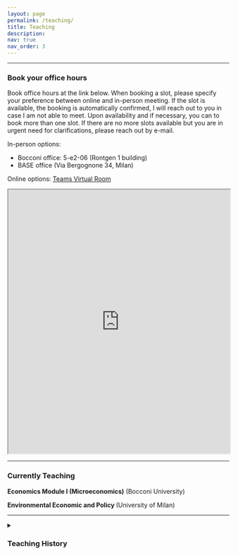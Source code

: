 ```yaml
---
layout: page
permalink: /teaching/
title: Teaching
description:
nav: true
nav_order: 3
---
```



---
### Book your office hours

Book office hours at the link below. When booking a slot, please specify your preference between online and in-person meeting. If the slot is available, the booking is automatically confirmed, I will reach out to you in case I am not able to meet. Upon availability and if necessary, you can to book more than one slot.
If there are no more slots available but you are in urgent need for clarifications, please reach out by e-mail.

In-person options:
- Bocconi office: 5-e2-06 (Rontgen 1 building)
- BASE office (Via Bergognone 34, Milan)

Online options: [Teams Virtual Room](https://teams.microsoft.com/l/meetup-join/19%3ameeting_OTY4NjZhMmMtNWVmOC00ZmE4LWExNzEtYmI2MjVmNWQ1ZmVk%40thread.v2/0?context=%7b%22Tid%22%3a%226bf3b57a-9fb4-47c2-9ada-51156518f52f%22%2c%22Oid%22%3a%22ee5dd981-717e-454e-8f18-99856c435a11%22%7d)

<!-- Google tag (gtag.js) -->
<script async src="https://www.googletagmanager.com/gtag/js?id=G-V4SJYKK7D6"></script>
<script>
  window.dataLayer = window.dataLayer || [];
  function gtag(){dataLayer.push(arguments);}
  gtag('js', new Date());

  gtag('config', 'G-V4SJYKK7D6');
</script>

<!-- div class="caption" style="font-size:32px;">
     <strong>Office Hours</strong>
</div>






<!-- Google Calendar Appointment Scheduling begin -->
<iframe src="https://calendar.google.com/calendar/appointments/schedules/AcZssZ2DdnOojU8vhqxk_Wg0h7x1CdJv3iidXQqHzLcDp7rz7JsKXqZFl2DXdGZ_34nPmqP4jHX3Tich?gv=true" style="border: 1" width="100%" height="600" frameborder="1"></iframe>
<!-- end Google Calendar Appointment Scheduling -->


---
### Currently Teaching
<strong>Economics Module I (Microeconomics)</strong> (Bocconi University)

<strong> Environmental Economic and Policy  </strong> (University of Milan)

---
<details>
  <summary><h3>Teaching History</h3></summary>
  <ul>
    <li>
      <strong>Economics Module I (Microeconomics)</strong>
      (<a href="http://didattica.unibocconi.it/ts/tsn_anteprima.php?cod_ins=30065&anno=2021&ric_cdl=TR01&IdPag=6351">Fall 2020–Spring 2026</a>) – Role: In-class teaching activities – Bocconi University (30065)<br>
      Evaluations:
      <a href="https://jacopolunghi.github.io/assets/pdf/teaching/bocconi/2021-2022_30065_79335_4_ISem.pdf">2020–21</a>,
      <a href="https://jacopolunghi.github.io/assets/pdf/teaching/bocconi/2021-2022_30065_79335_4_ISem.pdf">2021–22</a>,
      <a href="https://jacopolunghi.github.io/assets/pdf/teaching/bocconi/2023-2024 teaching evaluation JL (30065).pdf">2023–24</a>,
      <a href="https://jacopolunghi.github.io/assets/pdf/teaching/bocconi/2024-2025 teaching evaluation JL (30065).pdf">2024–25</a>
    </li>
    <li>
      <strong>Econometrics</strong>
      (<a href="https://didattica.unibocconi.it/ts/tsn_anteprima.php?cod_ins=30413&anno=2021&IdPag=6351">Spring 2022</a>) – Role: In-class teaching activities (R + theory sessions) – Bocconi University (30413)<br>
      Evaluations:
      <a href="https://jacopolunghi.github.io/assets/pdf/teaching/bocconi/2021-2022_30413_79335_25_IISem.pdf">2021–22</a>
    </li>
    <li>
      <strong>Economics Module II (Macroeconomics)</strong>
      (<a href="https://didattica.unibocconi.it/ts/tsn_anteprima2006.php?IdPag=6067&anno=2015&cod_ins=30066">Spring 2020–Spring 2022</a>) – Role: In-class teaching activities – Bocconi University (30066)
    </li>
    <li>
      <strong>Empirical Methods for Economics (Intro to Econometrics)</strong>
      (<a href="https://didattica.unibocconi.eu/ts/tsn_anteprima.php?cod_ins=30284&anno=2023&IdPag=6936">Fall 2023–Spring 2024</a>) – Role: Office hours, grading – Bocconi University (30284)
    </li>
    <li>
      <strong>Macroeconomics and Economic Policy</strong>
      (<a href="https://pcw.hhs.se/course/412">Spring 2019</a>) – Role: In-class teaching activities – Stockholm School of Economics (412)<br>
      <a href="https://jacopolunghi.github.io/assets/pdf/teaching/hhs/teacher_report_hhs.pdf">Evaluations</a>
    </li>
  </ul>
</details>
